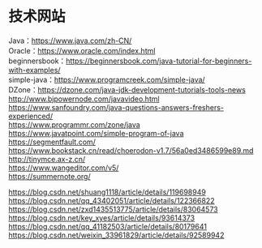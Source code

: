 # 技术网站

Java：<https://www.java.com/zh-CN/>  
Oracle：<https://www.oracle.com/index.html>  
beginnersbook：<https://beginnersbook.com/java-tutorial-for-beginners-with-examples/>  
simple-java：<https://www.programcreek.com/simple-java/>  
DZone：<https://dzone.com/java-jdk-development-tutorials-tools-news>
<http://www.bjpowernode.com/javavideo.html>  
<https://www.sanfoundry.com/java-questions-answers-freshers-experienced/>  
<https://www.programmr.com/zone/java>  
<https://www.javatpoint.com/simple-program-of-java>  
<https://segmentfault.com/>  
<https://www.bookstack.cn/read/choerodon-v1.7/56a0ed3486599e89.md>
<http://tinymce.ax-z.cn/>  
<https://www.wangeditor.com/v5/>  
<https://summernote.org/>

<https://blog.csdn.net/shuang1118/article/details/119698949>  
<https://blog.csdn.net/qq_43402051/article/details/122366822>
<https://blog.csdn.net/zxd1435513775/article/details/83064573>
<https://blog.csdn.net/key_xyes/article/details/93614373>
<https://blog.csdn.net/qq_41182503/article/details/80179641>  
<https://blog.csdn.net/weixin_33961829/article/details/92589942>
